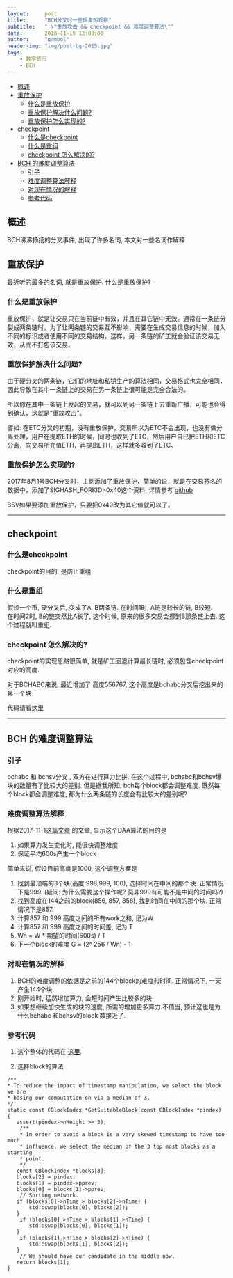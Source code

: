 ```yaml
---
layout:     post
title:      "BCH分叉时一些现象的观察"
subtitle:   " \"重放攻击 && checkpoint && 难度调整算法\""
date:       2018-11-19 12:00:00
author:     "gambol"
header-img: "img/post-bg-2015.jpg"
tags:
    - 数字货币
    - BCH
---
```


- [概述](#--)
- [重放保护](#----)
  * [什么是重放保护](#-------)
  * [重放保护解决什么问题?](#-----------)
  * [重放保护怎么实现的?](#----------)
- [checkpoint](#checkpoint)
  * [什么是checkpoint](#---checkpoint)
  * [什么是重组](#-----)
  * [checkpoint 怎么解决的?](#checkpoint-------)
- [BCH 的难度调整算法](#bch--------)
  * [引子](#--)
  * [难度调整算法解释](#--------)
  * [对现在情况的解释](#--------)
  * [参考代码](#----)


## 概述
BCH沸沸扬扬的分叉事件, 出现了许多名词, 本文对一些名词作解释


## 重放保护
最近听的最多的名词, 就是重放保护. 什么是重放保护? 


### 什么是重放保护
重放保护，就是让交易只在当前链中有效，并且在其它链中无效。通常在一条链分裂成两条链时，为了让两条链的交易互不影响，需要在生成交易信息的时候，加入不同的标识或者使用不同的交易结构，这样，另一条链的矿工就会验证该交易无效，从而不打包该交易。

### 重放保护解决什么问题?
由于硬分叉的两条链，它们的地址和私钥生产的算法相同，交易格式也完全相同，因此导致在其中一条链上的交易在另一条链上很可能是完全合法的。

所以你在其中一条链上发起的交易，就可以到另一条链上去重新广播，可能也会得到确认，这就是“重放攻击”。

譬如:
在ETC分叉的初期，没有重放保护，交易所以为ETC不会出现，也没有做分离处理，用户在提取ETH的时候，同时也收到了ETC，然后用户自已把ETH和ETC分离，向交易所充值ETH，再提出ETH，这样就多收到了ETC。

### 重放保护怎么实现的?
2017年8月1号BCH分叉时，主动添加了重放保护，简单的说，就是在交易签名的数据中，添加了SIGHASH_FORKID=0x40这个资料, 详情参考 [github](https://github.com/Bitcoin-ABC/bitcoin-abc/blob/master/doc/abc/replay-protected-sighash.md)

BSV如果要添加重放保护，只要把0x40改为其它值就可以了。

--- 

## checkpoint

### 什么是checkpoint
checkpoint的目的, 是防止重组.

### 什么是重组
假设一个币, 硬分叉后, 变成了A, B两条链. 在时间1时, A链是较长的链, B较短.  
在时间2时, B的链突然比A长了, 这个时候, 原来的很多交易会挪到B那条链上去.
这个过程就叫重组.

### checkpoint 怎么解决的?
checkpoint的实现思路很简单, 就是矿工回退计算最长链时, 必须包含checkpoint对应的高度.

对于BCHABC来说, 最近增加了 高度556767, 这个高度是bchabc分叉后挖出来的第一个块.

代码请看[这里](https://reviews.bitcoinabc.org/rABC651ac4461c2c92952df39f75a9d177c746e60b57)

---

## BCH 的难度调整算法


### 引子
bchabc 和 bchsv分叉 , 双方在进行算力比拼. 在这个过程中, bchabc和bchsv爆块的数量有了比较大的差别. 
但是据我所知, bch每个block都会调整难度. 既然每个block都会调整难度, 那为什么两条链的长度会有比较大的差别呢?

### 难度调整算法解释
根据2017-11-1[这篇文章](https://www.bitcoinabc.org/2017-11-01-DAA/) 的文章, 显示这个DAA算法的目的是
1. 如果算力发生变化时, 能很快调整难度
2. 保证平均600s产生一个block

简单来说, 假设目前高度是1000, 这个调整方案是
1. 找到最顶端的3个块(高度 998,999, 100), 选择时间在中间的那个块. 正常情况下是999. (疑问: 为什么需要这个操作呢? 莫非999有可能不是中间的时间吗?)
2. 找到高度在144之前的block(856, 857, 858), 找到时间在中间的那个块. 正常情况下是857. 
3. 计算857 和 999 高度之间的所有work之和, 记为W
4. 计算857 和 999 高度之间的时间差, 记为 T
5. Wn = W * 期望的时间(600s) / T
6. 下一个block的难度 G = (2^ 256 / Wn) - 1

### 对现在情况的解释
1. BCH的难度调整的依据是之前的144个block的难度和时间. 正常情况下, 一天产生144个块
2. 刚开始时, 猛然增加算力, 会短时间产生比较多的块
3. 如果想继续加快生成的块的速度, 所需的增加更多算力.不值当, 预计这也是为什么bchabc 和bchsv的block 数接近了.

###  参考代码
1. 这个整体的代码在 [这里](https://github.com/Bitcoin-ABC/bitcoin-abc/commit/be51cf295c239ff6395a0aa67a3e13906aca9cb2).

2. 选择block的算法
 
 ```
 /**
 * To reduce the impact of timestamp manipulation, we select the block we are
 * basing our computation on via a median of 3.
 */
static const CBlockIndex *GetSuitableBlock(const CBlockIndex *pindex) {
    assert(pindex->nHeight >= 3);
     /**
     * In order to avoid a block is a very skewed timestamp to have too much
     * influence, we select the median of the 3 top most blocks as a starting
     * point.
     */
    const CBlockIndex *blocks[3];
    blocks[2] = pindex;
    blocks[1] = pindex->pprev;
    blocks[0] = blocks[1]->pprev;
     // Sorting network.
    if (blocks[0]->nTime > blocks[2]->nTime) {
        std::swap(blocks[0], blocks[2]);
    }
     if (blocks[0]->nTime > blocks[1]->nTime) {
        std::swap(blocks[0], blocks[1]);
    }
     if (blocks[1]->nTime > blocks[2]->nTime) {
        std::swap(blocks[1], blocks[2]);
    }
     // We should have our candidate in the middle now.
    return blocks[1];
}
```






